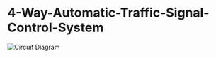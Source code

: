 # 4-Way-Automatic-Traffic-Signal-Control-System
![Circuit Diagram](https://github.com/PrateekSinghRajput/4-Way-Automatic-Traffic-Signal-Control-System/assets/92904643/71f40f4d-500a-4432-8a9d-2694b4686545)
